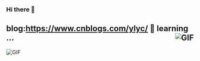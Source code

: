 ### Hi there 👋
blog:https://www.cnblogs.com/ylyc/
🌱 learning ...<img align="right" alt="GIF" src="https://github.com/hanshixucode/hanshixucode/blob/main/A.gif" />
---
<img align="left" alt="GIF" src="https://raw.githubusercontent.com/JoeyBling/JoeyBling/master/pic/pusheencode.gif" />
<!--
**hanshixucode/hanshixucode** is a ✨ _special_ ✨ repository because its `README.md` (this file) appears on your GitHub profile.

Here are some ideas to get you started:

- 🔭 I’m currently working on ...
- 🌱 I’m currently learning ...
- 👯 I’m looking to collaborate on ...
- 🤔 I’m looking for help with ...
- 💬 Ask me about ...
- 📫 How to reach me: ...
- 😄 Pronouns: ...
- ⚡ Fun fact: ...
-->
